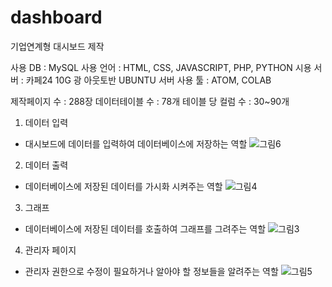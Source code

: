 # dashboard
기업연계형 대시보드 제작

사용 DB : MySQL
사용 언어 : HTML, CSS, JAVASCRIPT, PHP, PYTHON
시용 서버 : 카페24 10G 광 아웃토반 UBUNTU 서버
사용 툴 : ATOM, COLAB

제작페이지 수 : 288장
데이터테이블 수 : 78개
테이블 당 컬럼 수 : 30~90개

1. 데이터 입력 
 - 대시보드에 데이터를 입력하여 데이터베이스에 저장하는 역할
![그림6](https://user-images.githubusercontent.com/34204786/70123501-2e028f00-16b6-11ea-9a02-616722d7063e.png)

2. 데이터 출력
 - 데이터베이스에 저장된 데이터를 가시화 시켜주는 역할
![그림4](https://user-images.githubusercontent.com/34204786/70123498-2e028f00-16b6-11ea-9bac-6a016ee3ea25.png)

3. 그래프 
 - 데이터베이스에 저장된 데이터를 호출하여 그래프를 그려주는 역할
![그림3](https://user-images.githubusercontent.com/34204786/70123495-2b079e80-16b6-11ea-8a77-2a7578a849d1.png)

4. 관리자 페이지 
 -  관리자 권한으로 수정이 필요하거나 알아야 할 정보들을 알려주는 역할
![그림5](https://user-images.githubusercontent.com/34204786/70123500-2e028f00-16b6-11ea-83d6-502e57556348.png)
